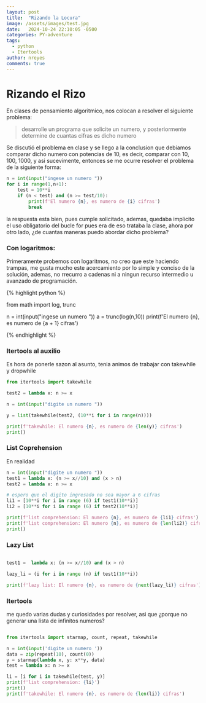 ```yaml
---
layout: post
title:  "Rizando la Locura"
image: /assets/images/test.jpg
date:   2024-10-24 22:10:05 -0500
categories: PY-adventure
tags:
  - python
  - Itertools
author: nreyes
comments: true
---
```


# Rizando el Rizo

En clases de pensamiento algoritmico, nos colocan a resolver el siguiente problema:

> desarrolle un programa que solicite un numero, y posteriormente determine de cuantas cifras es dicho numero


Se discutió el problema en clase y se llego a la conclusion que debiamos comparar dicho numero con potencias de 10, es decir, comparar con 10, 100, 1000, y asi sucevimente, entonces se me ocurre resolver el problema de la siguiente forma:

```python
n = int(input("ingese un numero "))
for i in range(1,n+1):
    test = 10**i
    if (n < test) and (n >= test/10):
        print(f'El numero {n}, es numero de {i} cifras')
        break 
````
la respuesta esta bien, pues cumple solicitado, ademas, quedaba implicito el uso obligatorio del bucle for pues era de eso trataba la clase, ahora por otro lado, ¿de cuantas maneras puedo abordar dicho problema? 

### Con logaritmos:
Primeramente probemos con logaritmos, no creo que este haciendo trampas, me gusta mucho este acercamiento por lo simple y conciso de la solución, ademas, no rrecurro a cadenas ni a ningun recurso intermedio u avanzado de programación.


{% highlight python %}

from math import log, trunc

n = int(input("ingese un numero "))
a = trunc(log(n,10))
print(f'El numero {n}, es numero de {a + 1} cifras')

{% endhighlight %}

### Itertools al auxilio
Es hora de ponerle sazon al asunto, tenia animos de trabajar con takewhile y dropwhile

````python
from itertools import takewhile

test2 = lambda x: n >= x

n = int(input("digite un numero "))

y = list(takewhile(test2, (10**i for i in range(n))))

print(f'takewhile: El numero {n}, es numero de {len(y)} cifras')
print()

````
### List Coprehension
En realidad 

````python
n = int(input("digite un numero "))
test1 = lambda x: (n >= x//10) and (x > n)
test2 = lambda x: n >= x

# espero que el digito ingresado no sea mayor a 6 cifras
li1 = [10**i for i in range (6) if test1(10**i)]
li2 = [10**i for i in range (6) if test2(10**i)]

print(f'list comprehension: El numero {n}, es numero de {li1} cifras')
print(f'list comprehension: El numero {n}, es numero de {len(li2)} cifras')
print()

````
### Lazy List
````python

test1 =  lambda x: (n >= x//10) and (x > n)

lazy_li = (i for i in range (n) if test1(10**i))

print(f'lazy list: El numero {n}, es numero de {next(lazy_li)} cifras')

````
### Itertools
me quedo varias dudas y curiosidades por resolver, asi que ¿porque no generar una lista de infinitos numeros?

````python

from itertools import starmap, count, repeat, takewhile

n = int(input('digite un numero '))
data = zip(repeat(10), count(0))
y = starmap(lambda x, y: x**y, data)
test = lambda x: n >= x

li = [i for i in takewhile(test, y)]
print(f'list comprehension: {li}')
print()
print(f'takewhile: El numero {n}, es numero de {len(li)} cifras')
````